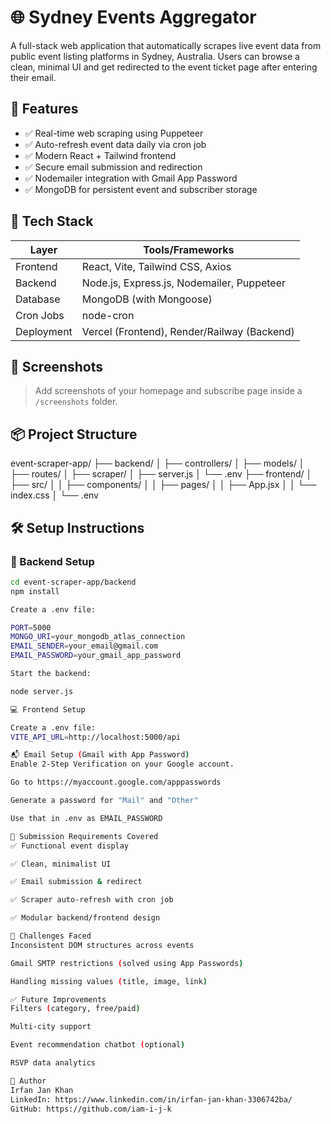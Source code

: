 # 🌐 Sydney Events Aggregator

A full-stack web application that automatically scrapes live event data from public event listing platforms in Sydney, Australia. Users can browse a clean, minimal UI and get redirected to the event ticket page after entering their email.

## 🚀 Features

- ✅ Real-time web scraping using Puppeteer  
- ✅ Auto-refresh event data daily via cron job  
- ✅ Modern React + Tailwind frontend  
- ✅ Secure email submission and redirection  
- ✅ Nodemailer integration with Gmail App Password  
- ✅ MongoDB for persistent event and subscriber storage  

## 🧰 Tech Stack

| Layer       | Tools/Frameworks                          |
|------------|--------------------------------------------|
| Frontend   | React, Vite, Tailwind CSS, Axios           |
| Backend    | Node.js, Express.js, Nodemailer, Puppeteer |
| Database   | MongoDB (with Mongoose)                    |
| Cron Jobs  | node-cron                                  |
| Deployment | Vercel (Frontend), Render/Railway (Backend) |

## 📸 Screenshots

> Add screenshots of your homepage and subscribe page inside a `/screenshots` folder.

## 📦 Project Structure

event-scraper-app/
├── backend/
│ ├── controllers/
│ ├── models/
│ ├── routes/
│ ├── scraper/
│ ├── server.js
│ └── .env
├── frontend/
│ ├── src/
│ │ ├── components/
│ │ ├── pages/
│ │ ├── App.jsx
│ │ └── index.css
│ └── .env


## 🛠️ Setup Instructions

### 🔧 Backend Setup

```bash
cd event-scraper-app/backend
npm install

Create a .env file:

PORT=5000
MONGO_URI=your_mongodb_atlas_connection
EMAIL_SENDER=your_email@gmail.com
EMAIL_PASSWORD=your_gmail_app_password

Start the backend:

node server.js

💻 Frontend Setup

Create a .env file:
VITE_API_URL=http://localhost:5000/api

📬 Email Setup (Gmail with App Password)
Enable 2-Step Verification on your Google account.

Go to https://myaccount.google.com/apppasswords

Generate a password for "Mail" and "Other"

Use that in .env as EMAIL_PASSWORD

🎯 Submission Requirements Covered
✅ Functional event display

✅ Clean, minimalist UI

✅ Email submission & redirect

✅ Scraper auto-refresh with cron job

✅ Modular backend/frontend design

🤔 Challenges Faced
Inconsistent DOM structures across events

Gmail SMTP restrictions (solved using App Passwords)

Handling missing values (title, image, link)

✅ Future Improvements
Filters (category, free/paid)

Multi-city support

Event recommendation chatbot (optional)

RSVP data analytics

🔗 Author
Irfan Jan Khan
LinkedIn: https://www.linkedin.com/in/irfan-jan-khan-3306742ba/
GitHub: https://github.com/iam-i-j-k
